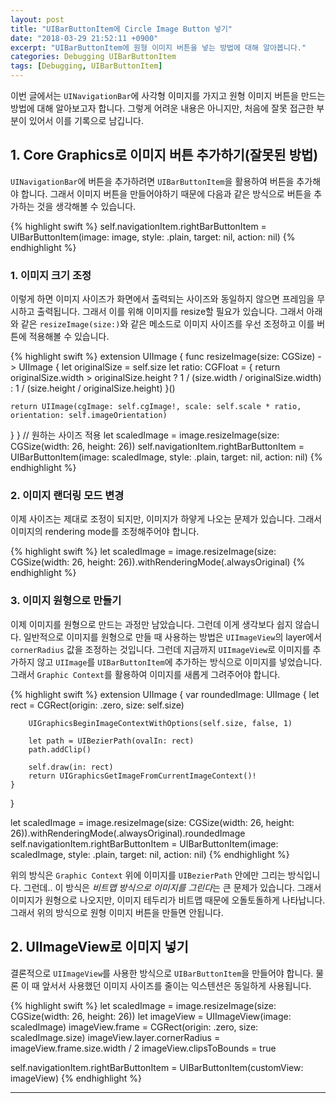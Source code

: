 ```yaml
---
layout: post
title: "UIBarButtonItem에 Circle Image Button 넣기"
date: "2018-03-29 21:52:11 +0900"
excerpt: "UIBarButtonItem에 원형 이미지 버튼을 넣는 방법에 대해 알아봅니다."
categories: Debugging UIBarButtonItem
tags: [Debugging, UIBarButtonItem]
---
```


이번 글에서는 `UINavigationBar`에 사각형 이미지를 가지고 원형 이미지 버튼을 만드는 방법에 대해 알아보고자 합니다. 그렇게 어려운 내용은 아니지만, 처음에 잘못 접근한 부분이 있어서 이를 기록으로 남깁니다.

## 1. Core Graphics로 이미지 버튼 추가하기(잘못된 방법)

`UINavigationBar`에 버튼을 추가하려면 `UIBarButtonItem`을 활용하여 버튼을 추가해야 합니다. 그래서 이미지 버튼을 만들어야하기 때문에 다음과 같은 방식으로 버튼을 추가하는 것을 생각해볼 수 있습니다.

{% highlight swift %}
self.navigationItem.rightBarButtonItem = UIBarButtonItem(image: image, style: .plain, target: nil, action: nil)
{% endhighlight %}

### 1. 이미지 크기 조정

이렇게 하면 이미지 사이즈가 화면에서 출력되는 사이즈와 동일하지 않으면 프레임을 무시하고 출력됩니다. 그래서 이를 위해 이미지를 resize할 필요가 있습니다. 그래서 아래와 같은 `resizeImage(size:)`와 같은 메소드로 이미지 사이즈를 우선 조정하고 이를 버튼에 적용해볼 수 있습니다.

{% highlight swift %}
extension UIImage {
  func resizeImage(size: CGSize) -> UIImage {
    let originalSize = self.size
    let ratio: CGFloat = {
        return originalSize.width > originalSize.height ? 1 / (size.width / originalSize.width) :
                                                          1 / (size.height / originalSize.height)
    }()

    return UIImage(cgImage: self.cgImage!, scale: self.scale * ratio, orientation: self.imageOrientation)
  }
}
// 원하는 사이즈 적용
let scaledImage = image.resizeImage(size: CGSize(width: 26, height: 26))
self.navigationItem.rightBarButtonItem = UIBarButtonItem(image: scaledImage, style: .plain, target: nil, action: nil)
{% endhighlight %}

### 2. 이미지 랜더링 모드 변경

이제 사이즈는 제대로 조정이 되지만, 이미지가 하얗게 나오는 문제가 있습니다. 그래서 이미지의 rendering mode를 조정해주어야 합니다.

{% highlight swift %}
let scaledImage = image.resizeImage(size: CGSize(width: 26, height: 26)).withRenderingMode(.alwaysOriginal)
{% endhighlight %}

### 3. 이미지 원형으로 만들기

이제 이미지를 원형으로 만드는 과정만 남았습니다. 그런데 이게 생각보다 쉽지 않습니다. 일반적으로 이미지를 원형으로 만들 때 사용하는 방법은 `UIImageView`의 layer에서 `cornerRadius` 값을 조정하는 것입니다. 그런데 지금까지 `UIImageView`로 이미지를 추가하지 않고 `UIImage`를 `UIBarButtonItem`에 추가하는 방식으로 이미지를 넣었습니다. 그래서 `Graphic Context`를 활용하여 이미지를 새롭게 그려주어야 합니다.

{% highlight swift %}
extension UIImage {
    var roundedImage: UIImage {
        let rect = CGRect(origin: .zero, size: self.size)

        UIGraphicsBeginImageContextWithOptions(self.size, false, 1)

        let path = UIBezierPath(ovalIn: rect)
        path.addClip()

        self.draw(in: rect)
        return UIGraphicsGetImageFromCurrentImageContext()!
    }
}

let scaledImage = image.resizeImage(size: CGSize(width: 26, height: 26)).withRenderingMode(.alwaysOriginal).roundedImage
self.navigationItem.rightBarButtonItem = UIBarButtonItem(image: scaledImage, style: .plain, target: nil, action: nil)
{% endhighlight %}

위의 방식은 `Graphic Context` 위에 이미지를 `UIBezierPath` 안에만 그리는 방식입니다. 그런데.. 이 방식은 *비트맵 방식으로 이미지를 그린다*는 큰 문제가 있습니다. 그래서 이미지가 원형으로 나오지만, 이미지 테두리가 비트맵 때문에 오돌토돌하게 나타납니다. 그래서 위의 방식으로 원형 이미지 버튼을 만들면 안됩니다.

## 2. UIImageView로 이미지 넣기

결론적으로 `UIImageView`를 사용한 방식으로 `UIBarButtonItem`을 만들어야 합니다. 물론 이 때 앞서서 사용했던 이미지 사이즈를 줄이는 익스텐션은 동일하게 사용됩니다.

{% highlight swift %}
let scaledImage = image.resizeImage(size: CGSize(width: 26, height: 26))
let imageView = UIImageView(image: scaledImage)
imageView.frame = CGRect(origin: .zero, size: scaledImage.size)
imageView.layer.cornerRadius = imageView.frame.size.width / 2
imageView.clipsToBounds = true

self.navigationItem.rightBarButtonItem = UIBarButtonItem(customView: imageView)
{% endhighlight %}


---
